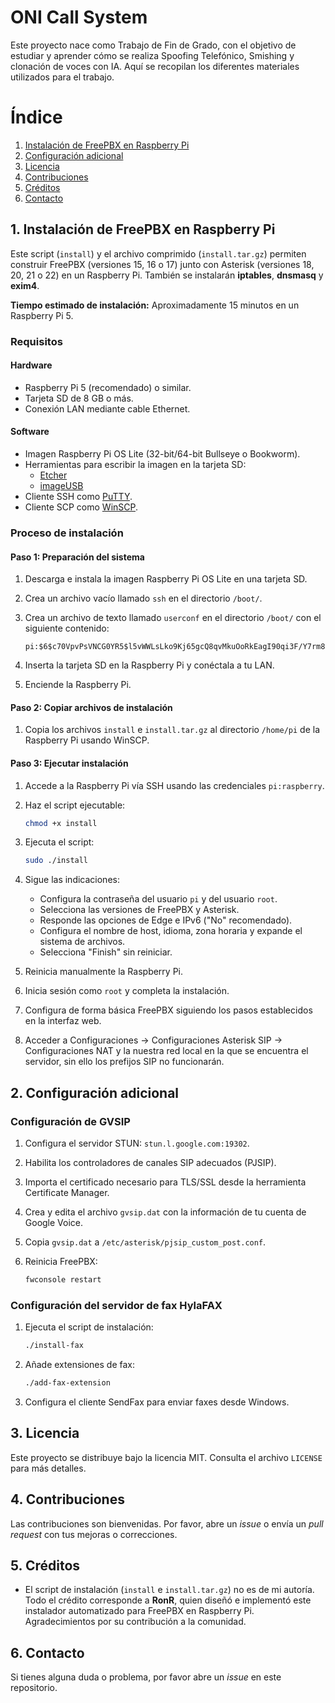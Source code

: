 # ONI Call System

Este proyecto nace como Trabajo de Fin de Grado, con el objetivo de estudiar y aprender cómo se realiza Spoofing Telefónico, Smishing y clonación de voces con IA. Aquí se recopilan los diferentes materiales utilizados para el trabajo.



# Índice
1. [Instalación de FreePBX en Raspberry Pi](#1-instalación-de-freepbx-en-raspberry-pi)
2. [Configuración adicional](#2-configuración-adicional)
3. [Licencia](#3-licencia)
4. [Contribuciones](#4-contribuciones)
5. [Créditos](5#-créditos)
6. [Contacto](#6-contacto)

## 1. Instalación de FreePBX en Raspberry Pi

Este script (`install`) y el archivo comprimido (`install.tar.gz`) permiten construir FreePBX (versiones 15, 16 o 17) junto con Asterisk (versiones 18, 20, 21 o 22) en un Raspberry Pi. También se instalarán **iptables**, **dnsmasq** y **exim4**.

**Tiempo estimado de instalación:** Aproximadamente 15 minutos en un Raspberry Pi 5.

### Requisitos

#### Hardware
- Raspberry Pi 5 (recomendado) o similar.
- Tarjeta SD de 8 GB o más.
- Conexión LAN mediante cable Ethernet.

#### Software
- Imagen Raspberry Pi OS Lite (32-bit/64-bit Bullseye o Bookworm).
- Herramientas para escribir la imagen en la tarjeta SD:
  - [Etcher](https://etcher.io/)
  - [imageUSB](http://osforensics.com/downloads/imageusb.zip)
- Cliente SSH como [PuTTY](http://www.chiark.greenend.org.uk/~sgtatham/putty/download.html).
- Cliente SCP como [WinSCP](https://winscp.net/eng/download.php).

### Proceso de instalación

#### Paso 1: Preparación del sistema
1. Descarga e instala la imagen Raspberry Pi OS Lite en una tarjeta SD.
2. Crea un archivo vacío llamado `ssh` en el directorio `/boot/`.
3. Crea un archivo de texto llamado `userconf` en el directorio `/boot/` con el siguiente contenido:

   ```plaintext
   pi:$6$c70VpvPsVNCG0YR5$l5vWWLsLko9Kj65gcQ8qvMkuOoRkEagI90qi3F/Y7rm8eNYZHW8CY6BOIKwMH7a3YYzZYL90zf304cAHLFaZE0
   ```
5. Inserta la tarjeta SD en la Raspberry Pi y conéctala a tu LAN.
6. Enciende la Raspberry Pi.

#### Paso 2: Copiar archivos de instalación
1. Copia los archivos `install` e `install.tar.gz` al directorio `/home/pi` de la Raspberry Pi usando WinSCP.

#### Paso 3: Ejecutar instalación
1. Accede a la Raspberry Pi vía SSH usando las credenciales `pi:raspberry`.
2. Haz el script ejecutable:
   
   ```bash
   chmod +x install
   ```
4. Ejecuta el script:
   
   ```bash
   sudo ./install
   ```
6. Sigue las indicaciones:
   - Configura la contraseña del usuario `pi` y del usuario `root`.
   - Selecciona las versiones de FreePBX y Asterisk.
   - Responde las opciones de Edge e IPv6 ("No" recomendado).
   - Configura el nombre de host, idioma, zona horaria y expande el sistema de archivos.
   - Selecciona "Finish" sin reiniciar.
7. Reinicia manualmente la Raspberry Pi.
8. Inicia sesión como `root` y completa la instalación.
9. Configura de forma básica FreePBX siguiendo los pasos establecidos en la interfaz web.
10. Acceder a Configuraciones -> Configuraciones Asterisk SIP -> Configuraciones NAT y la nuestra red local en la que se encuentra el servidor, sin ello los prefijos SIP no funcionarán.


## 2. Configuración adicional

### Configuración de GVSIP

1. Configura el servidor STUN: `stun.l.google.com:19302`.
2. Habilita los controladores de canales SIP adecuados (PJSIP).
3. Importa el certificado necesario para TLS/SSL desde la herramienta Certificate Manager.
4. Crea y edita el archivo `gvsip.dat` con la información de tu cuenta de Google Voice.
5. Copia `gvsip.dat` a `/etc/asterisk/pjsip_custom_post.conf`.
6. Reinicia FreePBX:
   
   ```bash
   fwconsole restart
   ```

### Configuración del servidor de fax HylaFAX

1. Ejecuta el script de instalación:
   
   ```bash
   ./install-fax
   ```
3. Añade extensiones de fax:
   
   ```bash
   ./add-fax-extension
   ```
5. Configura el cliente SendFax para enviar faxes desde Windows.


## 3. Licencia
Este proyecto se distribuye bajo la licencia MIT. Consulta el archivo `LICENSE` para más detalles.


## 4. Contribuciones

Las contribuciones son bienvenidas. Por favor, abre un *issue* o envía un *pull request* con tus mejoras o correcciones.


## 5. Créditos
- El script de instalación (`install` e `install.tar.gz`) no es de mi autoría. Todo el crédito corresponde a **RonR**, quien diseñó e implementó este instalador automatizado para FreePBX en Raspberry Pi. Agradecimientos por su contribución a la comunidad.

## 6. Contacto
Si tienes alguna duda o problema, por favor abre un *issue* en este repositorio.
